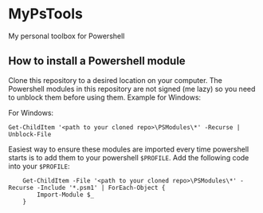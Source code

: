 # MyPsTools

My personal toolbox for Powershell

## How to install a Powershell module

Clone this repository to a desired location on your computer.
The Powershell modules in this repository are not signed (me lazy) so you need to unblock them before using them.
Example for Windows:

For Windows:

```pwsh
Get-ChildItem '<path to your cloned repo>\PSModules\*' -Recurse | Unblock-File
```

Easiest way to ensure these modules are imported every time powershell starts is to add them to your powershell `$PROFILE`.
Add the following code into your `$PROFILE`:

```pwsh
    Get-ChildItem -File '<path to your cloned repo>\PSModules\*' -Recurse -Include '*.psm1' | ForEach-Object {
        Import-Module $_
    }
```

<!-- I suggest to include the PSModule folder to your PSModulePath environment variable.
Something like this:

```pwsh
[System.Environment]::SetEnvironmentVariable('PSModulePath', $env:PSModulePath + 'C:\Repositories\MyPsTools\PSModules', [System.EnvironmentVariableTarget]::User)
``` -->
